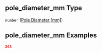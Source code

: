 ## pole\_diameter\_mm Type

`number` ([Pole Diameter \[mm\]](iea43_wra_data_model-properties-measurement-location-measurement-location-properties-mast-properties-properties-mast-section-geometry-mast-section-geometry-properties-pole-diameter-mm.md))

## pole\_diameter\_mm Examples

```json
203
```
